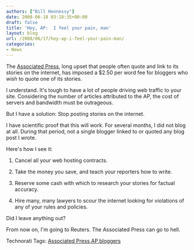 ```yaml
---
authors: ["Bill Hennessy"]
date: 2008-06-18 03:18:35+00:00
draft: false
title: 'Hey, AP:  I feel your pain, man'
layout: blog
url: /2008/06/17/hey-ap-i-feel-your-pain-man/
categories:
- News
---
```


The [Associated Press](https://michellemalkin.com/2008/06/17/hey-associated-press-you-owe-me-at-least-132125/), long upset that people often quote and link to its stories on the internet, has imposed a $2.50 per word fee for bloggers who wish to quote one of its stories.

 

I understand. It's tough to have a lot of people driving web traffic to your site. Considering the number of articles attributed to the AP, the cost of servers and bandwidth must be outrageous.

 

But I have a solution: Stop posting stories on the internet. 

 

I have scientific proof that this will work. For several months, I did not blog at all. During that period, not a single blogger linked to or quoted any blog post I wrote.

 

Here's how I see it:

 

1. Cancel all your web hosting contracts.

 

2. Take the money you save, and teach your reporters how to write.

 

3. Reserve some cash with which to research your stories for factual accuracy.

 

4. Hire many, many lawyers to scour the internet looking for violations of any of your rules and policies.

 

Did I leave anything out?

 

From now on, I'm going to Reuters. The Associated Press can go to hell. 

 

Technorati Tags: [Associated Press](https://technorati.com/tags/Associated%20Press),[AP](https://technorati.com/tags/AP),[bloggers](https://technorati.com/tags/bloggers)
